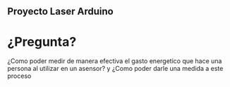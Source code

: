 ## Proyecto Laser Arduino
# ¿Pregunta? 
¿Como poder medir de manera efectiva  el  gasto energetico que hace una persona al utilizar en un asensor? y  ¿Como poder darle una medida a este proceso 
